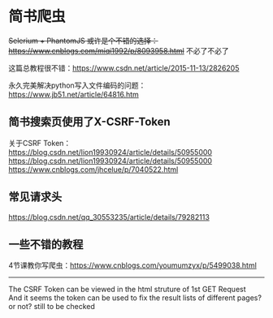 # 简书爬虫

<del>Selerium + PhantomJS 或许是个不错的选择：https://www.cnblogs.com/miqi1992/p/8093958.html</del> 不必了不必了

这篇总教程很不错：https://www.csdn.net/article/2015-11-13/2826205

永久完美解决python写入文件编码的问题：https://www.jb51.net/article/64816.htm

## 简书搜索页使用了X-CSRF-Token

关于CSRF Token：</br>
https://blog.csdn.net/lion19930924/article/details/50955000 </br>
https://blog.csdn.net/lion19930924/article/details/50955000 </br>
https://www.cnblogs.com/jhcelue/p/7040522.html

## 常见请求头
https://blog.csdn.net/qq_30553235/article/details/79282113

## 一些不错的教程
4节课教你写爬虫：https://www.cnblogs.com/youmumzyx/p/5499038.html

---------------------------

The CSRF Token can be viewed in the html struture of 1st GET Request</br>
And it seems the token can be used to fix the result lists of different pages? or not? still to be checked
